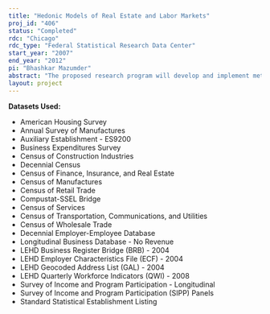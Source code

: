 ```yaml
---
title: "Hedonic Models of Real Estate and Labor Markets"
proj_id: "406"
status: "Completed"
rdc: "Chicago"
rdc_type: "Federal Statistical Research Data Center"
start_year: "2007"
end_year: "2012"
pi: "Bhashkar Mazumder"
abstract: "The proposed research program will develop and implement methods to estimate hedonic price supply and demand models applied to two important classes of empirical economic issues where hedonic models are applicable, real estate and labor markets. Since these models include attributes that are highly location specific, this project will also develop and implement methods to link the micro-observations of Census Bureau datasets to micro-observations of other Census Bureau datasets and to external datasets. This linkage will be based on locations of the micro-observations, i.e., their physical geospatial proximity with each other, and will be performed using Geographic Information Systems (GIS). These two activities, development of hedonic prices and geospatial linking, form the principal benefits to the Census Bureau. In addition, through the application of these models to specific topics of interest, we will also generate bene-fits to specific Census Bureau surveys, such as the American Housing Survey and other surveys used through the course of the project. In order to apply hedonic models to study location issues, datasets containing highly detailed geographic information and robust methods for establishing the geospatial relationships are required. The project will use GIS modeling tools to create the necessary statistical measures of collocation that will enable us to examine specific topics using the hedonic approach. In addition, part of the proposed research will develop new methodological approaches that address some of the theoretical and empirical shortcomings with the classical hedonic model. The topics that will be studied in this project include: an analysis of residential real estate markets; an analysis of school quality, education, location, and neighborhood effects; commercial real estate markets and community economic development; and a hedonic analysis of labor markets.  This research program is focused not only on developing the data sources and tools needed to apply the hedonic approach to these questions but also on testing our progress with a series of interrelated topical studies that focus on some of these aspects. While the longer term goal is a more integrated assessment of the hedonic values across all of these factors, we begin with examining several more “manageable” sized research topics in this general area by incrementally developing the data and tools needed to measure the aforementioned community factors and estimate the hedonic prices associated with them. In doing so we also expect to address some important social science research questions with better data and better methodology."
layout: project
---
```


**Datasets Used:**

  - American Housing Survey 
  - Annual Survey of Manufactures 
  - Auxiliary Establishment - ES9200 
  - Business Expenditures Survey 
  - Census of Construction Industries 
  - Decennial Census 
  - Census of Finance, Insurance, and Real Estate 
  - Census of Manufactures 
  - Census of Retail Trade 
  - Compustat-SSEL Bridge 
  - Census of Services 
  - Census of Transportation, Communications, and Utilities 
  - Census of Wholesale Trade 
  - Decennial Employer-Employee Database 
  - Longitudinal Business Database - No Revenue 
  - LEHD Business Register Bridge (BRB) - 2004 
  - LEHD Employer Characteristics File (ECF) - 2004 
  - LEHD Geocoded Address List (GAL) - 2004 
  - LEHD Quarterly Workforce Indicators (QWI) - 2008 
  - Survey of Income and Program Participation - Longitudinal 
  - Survey of Income and Program Participation (SIPP) Panels 
  - Standard Statistical Establishment Listing 


